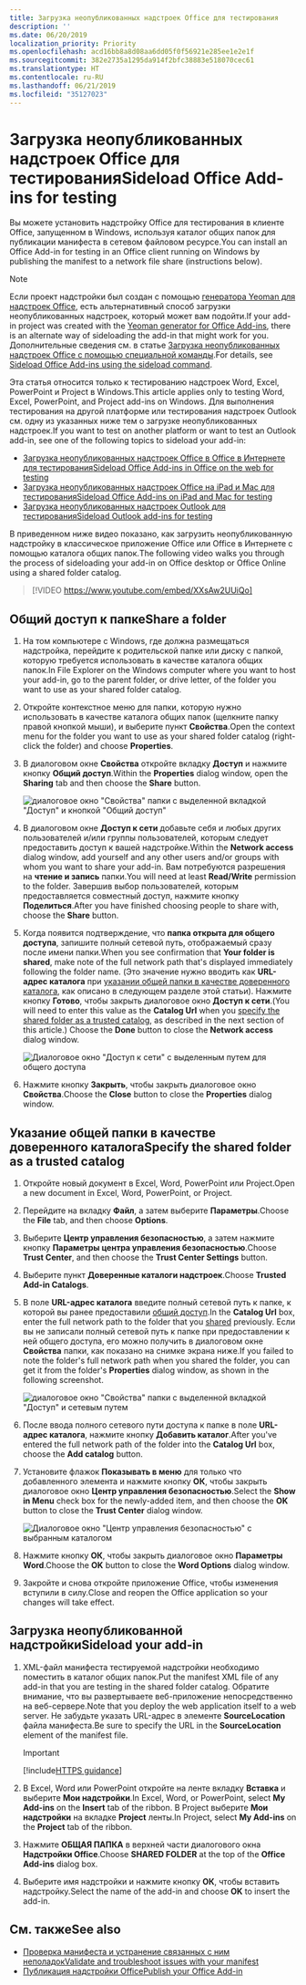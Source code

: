 ```yaml
---
title: Загрузка неопубликованных надстроек Office для тестирования
description: ''
ms.date: 06/20/2019
localization_priority: Priority
ms.openlocfilehash: acd16bb8a8d08aa6dd05f0f56921e285ee1e2e1f
ms.sourcegitcommit: 382e2735a1295da914f2bfc38883e518070cec61
ms.translationtype: HT
ms.contentlocale: ru-RU
ms.lasthandoff: 06/21/2019
ms.locfileid: "35127023"
---
```

# <a name="sideload-office-add-ins-for-testing"></a><span data-ttu-id="e44bf-102">Загрузка неопубликованных надстроек Office для тестирования</span><span class="sxs-lookup"><span data-stu-id="e44bf-102">Sideload Office Add-ins for testing</span></span>

<span data-ttu-id="e44bf-103">Вы можете установить надстройку Office для тестирования в клиенте Office, запущенном в Windows, используя каталог общих папок для публикации манифеста в сетевом файловом ресурсе.</span><span class="sxs-lookup"><span data-stu-id="e44bf-103">You can install an Office Add-in for testing in an Office client running on Windows by publishing the manifest to a network file share (instructions below).</span></span>

> [!NOTE]
> <span data-ttu-id="e44bf-104">Если проект надстройки был создан с помощью [генератора Yeoman для надстроек Office](https://github.com/OfficeDev/generator-office), есть альтернативный способ загрузки неопубликованных надстроек, который может вам подойти.</span><span class="sxs-lookup"><span data-stu-id="e44bf-104">If your add-in project was created with the [Yeoman generator for Office Add-ins](https://github.com/OfficeDev/generator-office), there is an alternate way of sideloading the add-in that might work for you.</span></span> <span data-ttu-id="e44bf-105">Дополнительные сведения см. в статье [Загрузка неопубликованных надстроек Office с помощью специальной команды](sideload-office-addin-using-sideload-command.md).</span><span class="sxs-lookup"><span data-stu-id="e44bf-105">For details, see [Sideload Office Add-ins using the sideload command](sideload-office-addin-using-sideload-command.md).</span></span>

<span data-ttu-id="e44bf-106">Эта статья относится только к тестированию надстроек Word, Excel, PowerPoint и Project в Windows.</span><span class="sxs-lookup"><span data-stu-id="e44bf-106">This article applies only to testing Word, Excel, PowerPoint, and Project add-ins on Windows.</span></span> <span data-ttu-id="e44bf-107">Для выполнения тестирования на другой платформе или тестирования надстроек Outlook см. одну из указанных ниже тем о загрузке неопубликованных надстроек.</span><span class="sxs-lookup"><span data-stu-id="e44bf-107">If you want to test on another platform or want to test an Outlook add-in, see one of the following topics to sideload your add-in:</span></span>

- [<span data-ttu-id="e44bf-108">Загрузка неопубликованных надстроек Office в Office в Интернете для тестирования</span><span class="sxs-lookup"><span data-stu-id="e44bf-108">Sideload Office Add-ins in Office on the web for testing</span></span>](sideload-office-add-ins-for-testing.md)
- [<span data-ttu-id="e44bf-109">Загрузка неопубликованных надстроек Office на iPad и Mac для тестирования</span><span class="sxs-lookup"><span data-stu-id="e44bf-109">Sideload Office Add-ins on iPad and Mac for testing</span></span>](sideload-an-office-add-in-on-ipad-and-mac.md)
- [<span data-ttu-id="e44bf-110">Загрузка неопубликованных надстроек Outlook для тестирования</span><span class="sxs-lookup"><span data-stu-id="e44bf-110">Sideload Outlook add-ins for testing</span></span>](/outlook/add-ins/sideload-outlook-add-ins-for-testing)

<span data-ttu-id="e44bf-111">В приведенном ниже видео показано, как загрузить неопубликованную надстройку в классическое приложение Office или Office в Интернете с помощью каталога общих папок.</span><span class="sxs-lookup"><span data-stu-id="e44bf-111">The following video walks you through the process of sideloading your add-in on Office desktop or Office Online using a shared folder catalog.</span></span>  

> [!VIDEO https://www.youtube.com/embed/XXsAw2UUiQo]

## <a name="share-a-folder"></a><span data-ttu-id="e44bf-112">Общий доступ к папке</span><span class="sxs-lookup"><span data-stu-id="e44bf-112">Share a folder</span></span>

1. <span data-ttu-id="e44bf-113">На том компьютере с Windows, где должна размещаться надстройка, перейдите к родительской папке или диску с папкой, которую требуется использовать в качестве каталога общих папок.</span><span class="sxs-lookup"><span data-stu-id="e44bf-113">In File Explorer on the Windows computer where you want to host your add-in, go to the parent folder, or drive letter, of the folder you want to use as your shared folder catalog.</span></span>

2. <span data-ttu-id="e44bf-114">Откройте контекстное меню для папки, которую нужно использовать в качестве каталога общих папок (щелкните папку правой кнопкой мыши), и выберите пункт **Свойства**.</span><span class="sxs-lookup"><span data-stu-id="e44bf-114">Open the context menu for the folder you want to use as your shared folder catalog (right-click the folder) and choose **Properties**.</span></span>

3. <span data-ttu-id="e44bf-115">В диалоговом окне **Свойства** откройте вкладку **Доступ** и нажмите кнопку **Общий доступ**.</span><span class="sxs-lookup"><span data-stu-id="e44bf-115">Within the **Properties** dialog window, open the **Sharing** tab and then choose the **Share** button.</span></span>

    ![диалоговое окно "Свойства" папки с выделенной вкладкой "Доступ" и кнопкой "Общий доступ"](../images/sideload-windows-properties-dialog.png)

4. <span data-ttu-id="e44bf-117">В диалоговом окне **Доступ к сети** добавьте себя и любых других пользователей и/или группы пользователей, которым следует предоставить доступ к вашей надстройке.</span><span class="sxs-lookup"><span data-stu-id="e44bf-117">Within the **Network access** dialog window, add yourself and any other users and/or groups with whom you want to share your add-in.</span></span> <span data-ttu-id="e44bf-118">Вам потребуются разрешения на **чтение и запись** папки.</span><span class="sxs-lookup"><span data-stu-id="e44bf-118">You will need at least **Read/Write** permission to the folder.</span></span> <span data-ttu-id="e44bf-119">Завершив выбор пользователей, которым предоставляется совместный доступ, нажмите кнопку **Поделиться**.</span><span class="sxs-lookup"><span data-stu-id="e44bf-119">After you have finished choosing people to share with, choose the **Share** button.</span></span>

5. <span data-ttu-id="e44bf-120">Когда появится подтверждение, что **папка открыта для общего доступа**, запишите полный сетевой путь, отображаемый сразу после имени папки.</span><span class="sxs-lookup"><span data-stu-id="e44bf-120">When you see confirmation that **Your folder is shared**, make note of the full network path that's displayed immediately following the folder name.</span></span> <span data-ttu-id="e44bf-121">(Это значение нужно вводить как **URL-адрес каталога** при [указании общей папки в качестве доверенного каталога](#specify-the-shared-folder-as-a-trusted-catalog), как описано в следующем разделе этой статьи). Нажмите кнопку **Готово**, чтобы закрыть диалоговое окно **Доступ к сети**.</span><span class="sxs-lookup"><span data-stu-id="e44bf-121">(You will need to enter this value as the **Catalog Url** when you [specify the shared folder as a trusted catalog](#specify-the-shared-folder-as-a-trusted-catalog), as described in the next section of this article.) Choose the **Done** button to close the **Network access** dialog window.</span></span>

   ![Диалоговое окно "Доступ к сети" с выделенным путем для общего доступа](../images/sideload-windows-network-access-dialog.png)

6. <span data-ttu-id="e44bf-123">Нажмите кнопку **Закрыть**, чтобы закрыть диалоговое окно **Свойства**.</span><span class="sxs-lookup"><span data-stu-id="e44bf-123">Choose the **Close** button to close the **Properties** dialog window.</span></span>

## <a name="specify-the-shared-folder-as-a-trusted-catalog"></a><span data-ttu-id="e44bf-124">Указание общей папки в качестве доверенного каталога</span><span class="sxs-lookup"><span data-stu-id="e44bf-124">Specify the shared folder as a trusted catalog</span></span>
      
1. <span data-ttu-id="e44bf-125">Откройте новый документ в Excel, Word, PowerPoint или Project.</span><span class="sxs-lookup"><span data-stu-id="e44bf-125">Open a new document in Excel, Word, PowerPoint, or Project.</span></span>
    
2. <span data-ttu-id="e44bf-126">Перейдите на вкладку **Файл**, а затем выберите **Параметры**.</span><span class="sxs-lookup"><span data-stu-id="e44bf-126">Choose the **File** tab, and then choose **Options**.</span></span>
    
3. <span data-ttu-id="e44bf-127">Выберите **Центр управления безопасностью**, а затем нажмите кнопку **Параметры центра управления безопасностью**.</span><span class="sxs-lookup"><span data-stu-id="e44bf-127">Choose **Trust Center**, and then choose the **Trust Center Settings** button.</span></span>
    
4. <span data-ttu-id="e44bf-128">Выберите пункт **Доверенные каталоги надстроек**.</span><span class="sxs-lookup"><span data-stu-id="e44bf-128">Choose **Trusted Add-in Catalogs**.</span></span>
    
5. <span data-ttu-id="e44bf-129">В поле **URL-адрес каталога** введите полный сетевой путь к папке, к которой вы ранее предоставили [общий доступ](#share-a-folder).</span><span class="sxs-lookup"><span data-stu-id="e44bf-129">In the **Catalog Url** box, enter the full network path to the folder that you [shared](#share-a-folder) previously.</span></span> <span data-ttu-id="e44bf-130">Если вы не записали полный сетевой путь к папке при предоставлении к ней общего доступа, его можно получить в диалоговом окне **Свойства** папки, как показано на снимке экрана ниже.</span><span class="sxs-lookup"><span data-stu-id="e44bf-130">If you failed to note the folder's full network path when you shared the folder, you can get it from the folder's **Properties** dialog window, as shown in the following screenshot.</span></span> 

    ![диалоговое окно "Свойства" папки с выделенной вкладкой "Доступ" и сетевым путем](../images/sideload-windows-properties-dialog-2.png)
    
6. <span data-ttu-id="e44bf-132">После ввода полного сетевого пути доступа к папке в поле **URL-адрес каталога**, нажмите кнопку **Добавить каталог**.</span><span class="sxs-lookup"><span data-stu-id="e44bf-132">After you've entered the full network path of the folder into the **Catalog Url** box, choose the **Add catalog** button.</span></span>

7. <span data-ttu-id="e44bf-133">Установите флажок **Показывать в меню** для только что добавленного элемента и нажмите кнопку **ОК**, чтобы закрыть диалоговое окно **Центр управления безопасностью**.</span><span class="sxs-lookup"><span data-stu-id="e44bf-133">Select the **Show in Menu** check box for the newly-added item, and then choose the **OK** button to close the **Trust Center** dialog window.</span></span> 

    ![Диалоговое окно "Центр управления безопасностью" с выбранным каталогом](../images/sideload-windows-trust-center-dialog.png)

8. <span data-ttu-id="e44bf-135">Нажмите кнопку **ОК**, чтобы закрыть диалоговое окно **Параметры Word**.</span><span class="sxs-lookup"><span data-stu-id="e44bf-135">Choose the **OK** button to close the **Word Options** dialog window.</span></span>

9. <span data-ttu-id="e44bf-136">Закройте и снова откройте приложение Office, чтобы изменения вступили в силу.</span><span class="sxs-lookup"><span data-stu-id="e44bf-136">Close and reopen the Office application so your changes will take effect.</span></span>
    

## <a name="sideload-your-add-in"></a><span data-ttu-id="e44bf-137">Загрузка неопубликованной надстройки</span><span class="sxs-lookup"><span data-stu-id="e44bf-137">Sideload your add-in</span></span>


1. <span data-ttu-id="e44bf-138">XML-файл манифеста тестируемой надстройки необходимо поместить в каталог общих папок.</span><span class="sxs-lookup"><span data-stu-id="e44bf-138">Put the manifest XML file of any add-in that you are testing in the shared folder catalog.</span></span> <span data-ttu-id="e44bf-139">Обратите внимание, что вы развертываете веб-приложение непосредственно на веб-сервере.</span><span class="sxs-lookup"><span data-stu-id="e44bf-139">Note that you deploy the web application itself to a web server.</span></span> <span data-ttu-id="e44bf-140">Не забудьте указать URL-адрес в элементе **SourceLocation** файла манифеста.</span><span class="sxs-lookup"><span data-stu-id="e44bf-140">Be sure to specify the URL in the **SourceLocation** element of the manifest file.</span></span>

    > [!IMPORTANT]
    > [!include[HTTPS guidance](../includes/https-guidance.md)]

2. <span data-ttu-id="e44bf-141">В Excel, Word или PowerPoint откройте на ленте вкладку **Вставка** и выберите **Мои надстройки**.</span><span class="sxs-lookup"><span data-stu-id="e44bf-141">In Excel, Word, or PowerPoint, select **My Add-ins** on the **Insert** tab of the ribbon.</span></span> <span data-ttu-id="e44bf-142">В Project выберите **Мои надстройки** на вкладке **Project** ленты.</span><span class="sxs-lookup"><span data-stu-id="e44bf-142">In Project, select **My Add-ins** on the **Project** tab of the ribbon.</span></span> 

3. <span data-ttu-id="e44bf-143">Нажмите **ОБЩАЯ ПАПКА** в верхней части диалогового окна **Надстройки Office**.</span><span class="sxs-lookup"><span data-stu-id="e44bf-143">Choose **SHARED FOLDER** at the top of the **Office Add-ins** dialog box.</span></span>

4. <span data-ttu-id="e44bf-144">Выберите имя надстройки и нажмите кнопку **ОК**, чтобы вставить надстройку.</span><span class="sxs-lookup"><span data-stu-id="e44bf-144">Select the name of the add-in and choose **OK** to insert the add-in.</span></span>

## <a name="see-also"></a><span data-ttu-id="e44bf-145">См. также</span><span class="sxs-lookup"><span data-stu-id="e44bf-145">See also</span></span>

- [<span data-ttu-id="e44bf-146">Проверка манифеста и устранение связанных с ним неполадок</span><span class="sxs-lookup"><span data-stu-id="e44bf-146">Validate and troubleshoot issues with your manifest</span></span>](troubleshoot-manifest.md)
- [<span data-ttu-id="e44bf-147">Публикация надстройки Office</span><span class="sxs-lookup"><span data-stu-id="e44bf-147">Publish your Office Add-in</span></span>](../publish/publish.md)
    
